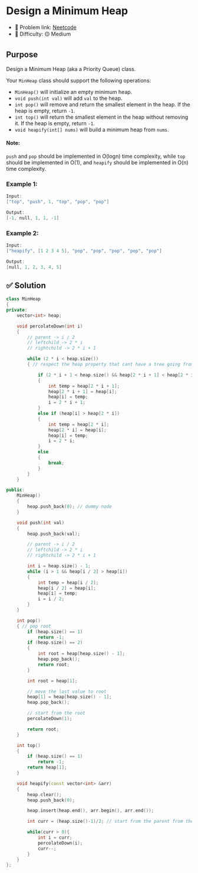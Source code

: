 # Design a Minimum Heap

- 🧩 Problem link: [Neetcode](https://neetcode.io/problems/heap)
- 🚦 Difficulty: 🟡 Medium

## Purpose

Design a Minimum Heap (aka a Priority Queue) class.

Your `MinHeap` class should support the following operations:

- `MinHeap()` will initialize an empty minimum heap.
- `void push(int val)` will add `val` to the heap.
- `int pop()` will remove and return the smallest element in the heap. If the heap is empty, return `-1`.
- `int top()` will return the smallest element in the heap without removing it. If the heap is empty, return `-1`.
- `void heapify(int[] nums)` will build a minimum heap from `nums`.

#### Note:

`push` and `pop` should be implemented in O(logn) time complexity, while `top` should be implemented in O(1), and `heapify` should be implemented in O(n) time complexity.

### Example 1:

```cpp
Input:
["top", "push", 1, "top", "pop", "pop"]

Output:
[-1, null, 1, 1, -1]
```

### Example 2:

```cpp
Input:
["heapify", [1 2 3 4 5], "pop", "pop", "pop", "pop", "pop"]

Output:
[null, 1, 2, 3, 4, 5]
```

## ✅ Solution

```cpp
class MinHeap
{
private:
    vector<int> heap;

    void percolateDown(int i)
    {
        // parent -> i / 2
        // leftchild -> 2 * i
        // rightchild -> 2 * i + 1

        while (2 * i < heap.size())
        { // respect the heap property that cant have a tree going from right to left

            if (2 * i + 1 < heap.size() && heap[2 * i + 1] < heap[2 * i] && heap[i] > heap[2 * i + 1])
            {
                int temp = heap[2 * i + 1];
                heap[2 * i + 1] = heap[i];
                heap[i] = temp;
                i = 2 * i + 1;
            }
            else if (heap[i] > heap[2 * i])
            {
                int temp = heap[2 * i];
                heap[2 * i] = heap[i];
                heap[i] = temp;
                i = 2 * i;
            }
            else
            {
                break;
            }
        }
    }

public:
    MinHeap()
    {
        heap.push_back(0); // dummy node
    }

    void push(int val)
    {
        heap.push_back(val);

        // parent -> i / 2
        // leftchild -> 2 * i
        // rightchild -> 2 * i + 1

        int i = heap.size() - 1;
        while (i > 1 && heap[i / 2] > heap[i])
        {
            int temp = heap[i / 2];
            heap[i / 2] = heap[i];
            heap[i] = temp;
            i = i / 2;
        }
    }

    int pop()
    { // pop root
        if (heap.size() == 1)
            return -1;
        if (heap.size() == 2)
        {
            int root = heap[heap.size() - 1];
            heap.pop_back();
            return root;
        }

        int root = heap[1];

        // move the last value to root
        heap[1] = heap[heap.size() - 1];
        heap.pop_back();

        // start from the root
        percolateDown(1);

        return root;
    }

    int top()
    {
        if (heap.size() == 1)
            return -1;
        return heap[1];
    }

    void heapify(const vector<int> &arr)
    {
        heap.clear();
        heap.push_back(0);

        heap.insert(heap.end(), arr.begin(), arr.end());

        int curr = (heap.size()-1)/2; // start from the parent from the element we just added

        while(curr > 0){
            int i = curr;
            percolateDown(i);
            curr--;
        }
    }
};
```

